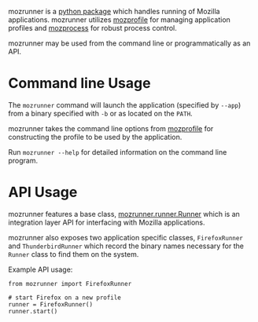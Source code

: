 mozrunner is a [python package](http://pypi.python.org/pypi/mozrunner)
which handles running of Mozilla applications.
mozrunner utilizes [mozprofile](/en/Mozprofile)
for managing application profiles
and [mozprocess](/en/Mozprocess) for robust process control. 

mozrunner may be used from the command line or programmatically as an API.


# Command line Usage

The `mozrunner` command will launch the application (specified by
`--app`) from a binary specified with `-b` or as located on the `PATH`.

mozrunner takes the command line options from 
[mozprofile](/en/Mozprofile) for constructing the profile to be used by 
the application.

Run `mozrunner --help` for detailed information on the command line
program.


# API Usage

mozrunner features a base class, 
[mozrunner.runner.Runner](https://github.com/mozautomation/mozmill/blob/master/mozrunner/mozrunner/runner.py) 
which is an integration layer API for interfacing with Mozilla applications.

mozrunner also exposes two application specific classes,
`FirefoxRunner` and `ThunderbirdRunner` which record the binary names
necessary for the `Runner` class to find them on the system.

Example API usage:

    from mozrunner import FirefoxRunner
	
    # start Firefox on a new profile
    runner = FirefoxRunner()
    runner.start()
